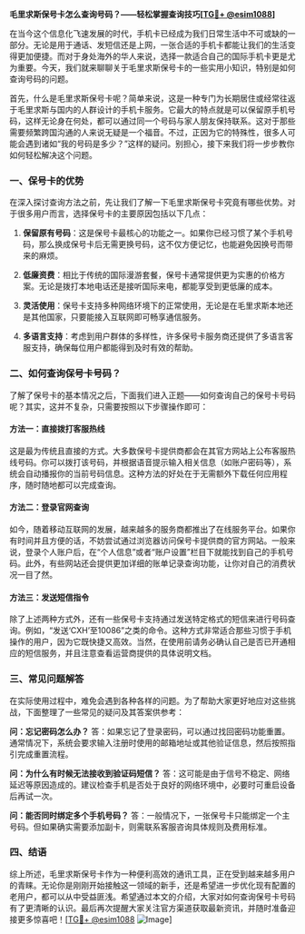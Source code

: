 **毛里求斯保号卡怎么查询号码？——轻松掌握查询技巧[[TG💪+ @esim1088](https://t.me/s/esim1088)]**

在当今这个信息化飞速发展的时代，手机卡已经成为我们日常生活中不可或缺的一部分。无论是用于通话、发短信还是上网，一张合适的手机卡都能让我们的生活变得更加便捷。而对于身处海外的华人来说，选择一款适合自己的国际手机卡更是尤为重要。今天，我们就来聊聊关于毛里求斯保号卡的一些实用小知识，特别是如何查询号码的问题。

首先，什么是毛里求斯保号卡呢？简单来说，这是一种专门为长期居住或经常往返于毛里求斯与国内的人群设计的手机卡服务。它最大的特点就是可以保留原手机号码，这样无论身在何处，都可以通过同一个号码与家人朋友保持联系。这对于那些需要频繁跨国沟通的人来说无疑是一个福音。不过，正因为它的特殊性，很多人可能会遇到诸如“我的号码是多少？”这样的疑问。别担心，接下来我们将一步步教你如何轻松解决这个问题。

### 一、保号卡的优势

在深入探讨查询方法之前，先让我们了解一下毛里求斯保号卡究竟有哪些优势。对于很多用户而言，选择保号卡的主要原因包括以下几点：

1. **保留原有号码**：这是保号卡最核心的功能之一。如果你已经习惯了某个手机号码，那么换成保号卡后无需更换号码，这不仅方便记忆，也能避免因换号而带来的麻烦。
   
2. **低廉资费**：相比于传统的国际漫游套餐，保号卡通常提供更为实惠的价格方案。无论是拨打本地电话还是接听国际来电，都能享受到更低廉的成本。

3. **灵活使用**：保号卡支持多种网络环境下的正常使用，无论是在毛里求斯本地还是其他国家，只要能接入互联网即可畅享通信服务。

4. **多语言支持**：考虑到用户群体的多样性，许多保号卡服务商还提供了多语言客服支持，确保每位用户都能得到及时有效的帮助。

### 二、如何查询保号卡号码？

了解了保号卡的基本情况之后，下面我们进入正题——如何查询自己的保号卡号码呢？其实，这并不复杂，只需要按照以下步骤操作即可：

#### 方法一：直接拨打客服热线
这是最为传统且直接的方式。大多数保号卡提供商都会在其官方网站上公布客服热线号码。你可以拨打该号码，并根据语音提示输入相关信息（如账户密码等），系统会自动播报你的当前号码信息。这种方法的好处在于无需额外下载任何应用程序，随时随地都可以完成查询。

#### 方法二：登录官网查询
如今，随着移动互联网的发展，越来越多的服务商都推出了在线服务平台。如果你有时间并且方便的话，不妨尝试通过浏览器访问保号卡提供商的官方网站。一般来说，登录个人账户后，在“个人信息”或者“账户设置”栏目下就能找到自己的手机号码。此外，有些网站还会提供更加详细的账单记录查询功能，让你对自己的消费状况一目了然。

#### 方法三：发送短信指令
除了上述两种方式外，还有一些保号卡支持通过发送特定格式的短信来进行号码查询。例如，“发送‘CXH’至10086”之类的命令。这种方式非常适合那些习惯于手机操作的用户，因为它既快捷又高效。当然，在使用前请务必确认自己是否已开通相应的短信服务，并且注意查看运营商提供的具体说明文档。

### 三、常见问题解答

在实际使用过程中，难免会遇到各种各样的问题。为了帮助大家更好地应对这些挑战，下面整理了一些常见的疑问及其答案供参考：

**问：忘记密码怎么办？**
答：如果忘记了登录密码，可以通过找回密码功能重置。通常情况下，系统会要求输入注册时使用的邮箱地址或其他验证信息，然后按照指引完成重置流程。

**问：为什么有时候无法接收到验证码短信？**
答：这可能是由于信号不稳定、网络延迟等原因造成的。建议检查手机是否处于良好的网络环境中，必要时可重启设备后再试一次。

**问：能否同时绑定多个手机号码？**
答：一般情况下，一张保号卡只能绑定一个主号码。但如果确实需要添加副卡，则需联系客服咨询具体规则及费用标准。

### 四、结语

综上所述，毛里求斯保号卡作为一种便利高效的通讯工具，正在受到越来越多用户的青睐。无论你是刚刚开始接触这一领域的新手，还是希望进一步优化现有配置的老用户，都可以从中受益匪浅。希望通过本文的介绍，大家对如何查询保号卡号码有了更清晰的认识。最后再次提醒大家关注官方渠道获取最新资讯，并随时准备迎接更多惊喜吧！[[TG💪+ @esim1088](https://t.me/s/esim1088) ![Image](https://i.postimg.cc/4NQfJmqS/Snipaste-2025-05-13-00-14-12.png)]